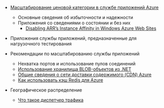 * [Масштабирование ценовой категории в службе приложений Azure](../articles/app-service-web/web-sites-scale.md)
  
  * Основные сведения об избыточности и надежности
  * Приложения со сведениями о состоянии и без них
    * [Disabling ARR’s Instance Affinity in Windows Azure Web Sites](https://azure.microsoft.com/blog/disabling-arrs-instance-affinity-in-windows-azure-web-sites/)
* Приложения службы приложений, предназначенные для нагрузочного тестирования   
* Рекомендации по масштабированию службы приложений
  
  * Нехватка портов и использование пулов соединений
  * [Использование хранилища BLOB-объектов из .NET](../articles/storage/blobs/storage-dotnet-how-to-use-blobs.md)
  * [Общие сведения о сети доставки содержимого (CDN) Azure](../articles/cdn/cdn-overview.md)
  * [Как использовать кэш Redis для Azure](../articles/redis-cache/cache-dotnet-how-to-use-azure-redis-cache.md)
* Географическое распределение
  
  * [Что такое диспетчер трафика](../articles/traffic-manager/traffic-manager-overview.md)

